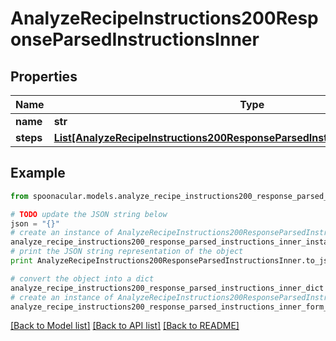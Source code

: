 # AnalyzeRecipeInstructions200ResponseParsedInstructionsInner


## Properties

Name | Type | Description | Notes
------------ | ------------- | ------------- | -------------
**name** | **str** |  | 
**steps** | [**List[AnalyzeRecipeInstructions200ResponseParsedInstructionsInnerStepsInner]**](AnalyzeRecipeInstructions200ResponseParsedInstructionsInnerStepsInner.md) |  | [optional] 

## Example

```python
from spoonacular.models.analyze_recipe_instructions200_response_parsed_instructions_inner import AnalyzeRecipeInstructions200ResponseParsedInstructionsInner

# TODO update the JSON string below
json = "{}"
# create an instance of AnalyzeRecipeInstructions200ResponseParsedInstructionsInner from a JSON string
analyze_recipe_instructions200_response_parsed_instructions_inner_instance = AnalyzeRecipeInstructions200ResponseParsedInstructionsInner.from_json(json)
# print the JSON string representation of the object
print AnalyzeRecipeInstructions200ResponseParsedInstructionsInner.to_json()

# convert the object into a dict
analyze_recipe_instructions200_response_parsed_instructions_inner_dict = analyze_recipe_instructions200_response_parsed_instructions_inner_instance.to_dict()
# create an instance of AnalyzeRecipeInstructions200ResponseParsedInstructionsInner from a dict
analyze_recipe_instructions200_response_parsed_instructions_inner_form_dict = analyze_recipe_instructions200_response_parsed_instructions_inner.from_dict(analyze_recipe_instructions200_response_parsed_instructions_inner_dict)
```
[[Back to Model list]](../README.md#documentation-for-models) [[Back to API list]](../README.md#documentation-for-api-endpoints) [[Back to README]](../README.md)


